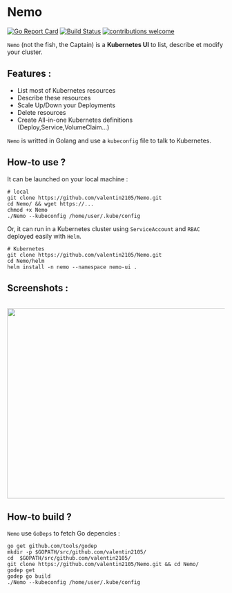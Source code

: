 # Nemo
[![Go Report Card](https://goreportcard.com/badge/github.com/valentin2105/Nemo)](https://goreportcard.com/report/github.com/valentin2105/Nemo)
[![Build Status](https://travis-ci.org/valentin2105/Nemo.svg?branch=master)](https://travis-ci.org/valentin2105/Nemo)
[![contributions welcome](https://img.shields.io/badge/contributions-welcome-brightgreen.svg?style=flat)](https://github.com/dwyl/esta/issues)

`Nemo` (not the fish, the Captain) is a **Kubernetes UI** to list, describe et modify your cluster.

## Features :
- List most of Kubernetes resources
- Describe these resources
- Scale Up/Down your Deployments
- Delete resources
- Create All-in-one Kubernetes definitions (Deploy,Service,VolumeClaim...)

`Nemo` is writted in Golang and use a `kubeconfig` file to talk to Kubernetes.

## How-to use ?
It can be launched on your local machine :

```
# local
git clone https://github.com/valentin2105/Nemo.git
cd Nemo/ && wget https://...
chmod +x Nemo
./Nemo --kubeconfig /home/user/.kube/config
```
Or, it can run in a Kubernetes cluster using `ServiceAccount` and `RBAC` deployed easily with `Helm`.

```
# Kubernetes
git clone https://github.com/valentin2105/Nemo.git
cd Nemo/helm
helm install -n nemo --namespace nemo-ui .
```

## Screenshots :

<br>
<img src="https://i.imgur.com/tCIj1Us.png" width="646" height="440">

## How-to build ?
`Nemo` use `GoDeps` to fetch Go depencies :

```
go get github.com/tools/godep
mkdir -p $GOPATH/src/github.com/valentin2105/
cd  $GOPATH/src/github.com/valentin2105/
git clone https://github.com/valentin2105/Nemo.git && cd Nemo/
godep get
godep go build
./Nemo --kubeconfig /home/user/.kube/config
```
